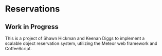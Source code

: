 Reservations
============

<h2>Work in Progress</h2>
<p>
This is a project of Shawn Hickman and Keenan Diggs to implement a scalable object reservation system, utilizing the Meteor web framework and CoffeeScript.
</p> 

 
